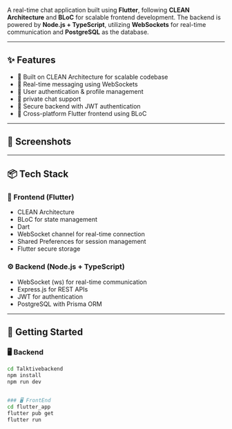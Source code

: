 A real-time chat application built using **Flutter**, following **CLEAN Architecture** and **BLoC** for scalable frontend development. The backend is powered by **Node.js + TypeScript**, utilizing **WebSockets** for real-time communication and **PostgreSQL** as the database.

---

## ✨ Features

- 🧱 Built on CLEAN Architecture for scalable codebase
- 🔁 Real-time messaging using WebSockets
- 👥 User authentication & profile management
- 💬 private chat support
- 🔐 Secure backend with JWT authentication
- 📱 Cross-platform Flutter frontend using BLoC

---

## 📱 Screenshots


---

## 📦 Tech Stack

### 🧩 Frontend (Flutter)
- CLEAN Architecture
- BLoC for state management
- Dart
- WebSocket channel for real-time connection
- Shared Preferences for session management
- Flutter secure storage

### ⚙️ Backend (Node.js + TypeScript)
- WebSocket (ws) for real-time communication
- Express.js for REST APIs
- JWT for authentication
- PostgreSQL with Prisma ORM

---

## 🚀 Getting Started
### 🖥️ Backend

```bash
cd Talktivebackend
npm install
npm run dev


### 🖥️ FrontEnd
cd flutter_app
flutter pub get
flutter run
